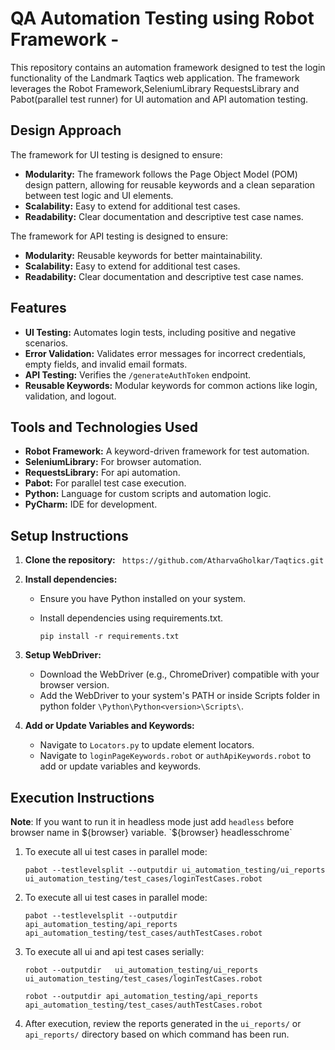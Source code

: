
# QA Automation Testing using Robot Framework - 

This repository contains an automation framework designed to test the login functionality of the Landmark Taqtics web application. 
The framework leverages the Robot Framework,SeleniumLibrary RequestsLibrary and Pabot(parallel test runner)  for UI automation and API automation testing.

## Design Approach

The framework for UI testing is designed to ensure:
- **Modularity:** The framework follows the Page Object Model (POM) design pattern, allowing for reusable keywords and a clean separation between test logic and UI elements.
- **Scalability:** Easy to extend for additional test cases.
- **Readability:** Clear documentation and descriptive test case names.

The framework for API testing is designed to ensure:
- **Modularity:** Reusable keywords for better maintainability.
- **Scalability:** Easy to extend for additional test cases.
- **Readability:** Clear documentation and descriptive test case names.

## Features

- **UI Testing:** Automates login tests, including positive and negative scenarios.
- **Error Validation:** Validates error messages for incorrect credentials, empty fields, and invalid email formats.
- **API Testing:** Verifies the `/generateAuthToken` endpoint.
- **Reusable Keywords:** Modular keywords for common actions like login, validation, and logout.

## Tools and Technologies Used

- **Robot Framework:** A keyword-driven framework for test automation.
- **SeleniumLibrary:** For browser automation.
- **RequestsLibrary:** For api automation.
- **Pabot:** For parallel test case execution.
- **Python:** Language for custom scripts and automation logic.
- **PyCharm:** IDE for development.


## Setup Instructions

1. **Clone the repository:**
   ` https://github.com/AtharvaGholkar/Taqtics.git`

2. **Install dependencies:**
   - Ensure you have Python installed on your system.
   - Install dependencies using requirements.txt.
     
     `pip install -r requirements.txt`
     
3. **Setup WebDriver:**
   - Download the WebDriver (e.g., ChromeDriver) compatible with your browser version.
   - Add the WebDriver to your system's PATH or inside Scripts folder in python folder `\Python\Python<version>\Scripts\`.

4. **Add or Update Variables and Keywords:**
   - Navigate to `Locators.py` to update element locators.
   - Navigate to `loginPageKeywords.robot` or `authApiKeywords.robot`  to add or update variables and keywords.

## Execution Instructions
**Note**: If you want to run it in headless mode just add `headless` before browser name in ${browser} variable. 
`${browser}   headlesschrome`

1. To execute all ui test cases in parallel mode:
   
   `pabot --testlevelsplit --outputdir ui_automation_testing/ui_reports ui_automation_testing/test_cases/loginTestCases.robot`
   
   
3. To execute all ui test cases in parallel mode:
   
   `pabot --testlevelsplit --outputdir api_automation_testing/api_reports api_automation_testing/test_cases/authTestCases.robot`
   

4. To execute all ui and api test cases serially:
   
   `robot --outputdir   ui_automation_testing/ui_reports ui_automation_testing/test_cases/loginTestCases.robot`
   
   `robot --outputdir api_automation_testing/api_reports api_automation_testing/test_cases/authTestCases.robot`
   

6. After execution, review the reports generated in the `ui_reports/` or `api_reports/` directory based on which command has been run.




